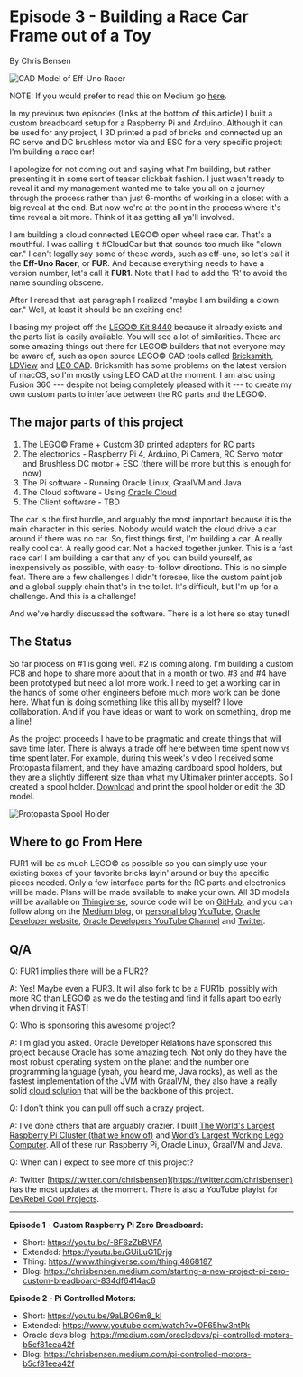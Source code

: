 # Episode 3 - Building a Race Car Frame out of a Toy

By Chris Bensen

![CAD Model of Eff-Uno Racer](model.png)

NOTE: If you would prefer to read this on Medium go [here](https://chrisbensen.medium.com/building-a-race-car-frame-out-of-a-toy-c7bec93e53b3).

In my previous two episodes (links at the bottom of this article) I built a custom breadboard setup for a Raspberry Pi and Arduino. Although it can be used for any project, I 3D printed a pad of bricks and connected up an RC servo and DC brushless motor via and ESC for a very specific project: I'm building a race car!

I apologize for not coming out and saying what I'm building, but rather presenting it in some sort of teaser clickbait fashion. I just wasn't ready to reveal it and my management wanted me to take you all on a journey through the process rather than just 6-months of working in a closet with a big reveal at the end. But now we're at the point in the process where it's time reveal a bit more. Think of it as getting all ya'll involved.

I am building a cloud connected LEGO&copy; open wheel race car. That's a mouthful. I was calling it #CloudCar but that sounds too much like "clown car." I can't legally say some of these words, such as eff-uno, so let's call it the **Eff-Uno Racer**, or **FUR**. And because everything needs to have a version number, let's call it **FUR1**. Note that I had to add the 'R' to avoid the name sounding obscene.

After I reread that last paragraph I realized "maybe I am building a clown car."  Well, at least it should be an exciting one!

I basing my project off the [LEGO&copy; Kit 8440](https://www.bricklink.com/catalogItemInv.asp?S=8440-1) because it already exists and the parts list is easily available. You will see a lot of similarities. There are some amazing things out there for LEGO&copy; builders that not everyone may be aware of, such as open source LEGO&copy; CAD tools called [Bricksmith](https://bricksmith.sourceforge.io), [LDView](https://tcobbs.github.io/ldview/) and [LEO CAD](https://www.leocad.org). Bricksmith has some problems on the latest version of macOS, so I'm mostly using LEO CAD at the moment. I am also using Fusion 360 --- despite not being completely pleased with it --- to create my own custom parts to interface between the RC parts and the LEGO&copy;.

## The major parts of this project

1. The LEGO&copy; Frame + Custom 3D printed adapters for RC parts
1. The electronics - Raspberry Pi 4, Arduino, Pi Camera, RC Servo motor and Brushless DC motor + ESC (there will be more but this is enough for now)
1. The Pi software - Running Oracle Linux, GraalVM and Java
1. The Cloud software - Using [Oracle Cloud](https://www.oracle.com/cloud/free/?source=:ex:tb:::::&SC=:ex:tb:::::&pcode=WWMK210625P00074)
1. The Client software - TBD

The car is the first hurdle, and arguably the most important because it is the main character in this series. Nobody would watch the cloud drive a car around if there was no car. So, first things first, I'm building a car. A really really cool car. A really good car. Not a hacked together junker. This is a fast race car! I am building a car that any of you can build yourself, as inexpensively as possible, with easy-to-follow directions. This is no simple feat. There are a few challenges I didn't foresee, like the custom paint job and a global supply chain that's in the toilet. It's difficult, but I'm up for a challenge. And this is a challenge!

And we've hardly discussed the software. There is a lot here so stay tuned!

## The Status

So far process on #1 is going well. #2 is coming along. I'm building a custom PCB and hope to share more about that in a month or two. #3 and #4 have been prototyped but need a lot more work. I need to get a working car in the hands of some other engineers before much more work can be done here. What fun is doing something like this all by myself? I love collaboration. And if you have ideas or want to work on something, drop me a line!

As the project proceeds I have to be pragmatic and create things that will save time later. There is always a trade off here between time spent now vs time spent later. For example, during this week's video I received some Protopasta filament, and they have amazing cardboard spool holders, but they are a slightly different size than what my Ultimaker printer accepts. So I created a spool holder. [Download](https://www.thingiverse.com/thing:4942247) and print the spool holder or edit the 3D model.

![Protopasta Spool Holder](spoolholder.png)

## Where to go From Here

FUR1 will be as much LEGO&copy; as possible so you can simply use your existing boxes of your favorite bricks layin' around or buy the specific pieces needed. Only a few interface parts for the RC parts and electronics will be made. Plans will be made available to make your own. All 3D models will be available on [Thingiverse](https://www.thingiverse.com/thing:4940804), source code will be on [GitHub](https://github.com/oracle-devrel/eff-uno-racer), and you can follow along on the [Medium blog](https://chrisbensen.medium.com/), or [personal blog](https://chrisbensen.blogspot.com) [YouTube](https://www.youtube.com/c/ChrisBensen), [Oracle Developer website](http://developer.oracle.com?source=:ex:tb:::::&SC=:ex:tb:::::&pcode=WWMK210625P00074), [Oracle Developers YouTube Channel](https://www.youtube.com/channel/UCdDhYMT2USoLdh4SZIsu_1g) and [Twitter](https://twitter.com/chrisbensen).

## Q/A

Q: FUR1 implies there will be a FUR2?

A: Yes! Maybe even a FUR3. It will also fork to be a FUR1b, possibly with more RC than LEGO&copy; as we do the testing and find it falls apart too early when driving it FAST!

Q: Who is sponsoring this awesome project?

A: I'm glad you asked. Oracle Developer Relations have sponsored this project because Oracle has some amazing tech. Not only do they have the most robust operating system on the planet and the number one programming language (yeah, you heard me, Java rocks), as well as the fastest implementation of the JVM with GraalVM, they also have a really solid [cloud solution](https://www.oracle.com/cloud/free/?source=:ex:tb:::::&SC=:ex:tb:::::&pcode=WWMK210625P00074) that will be the backbone of this project.

Q: I don't think you can pull off such a crazy project.

A: I've done others that are arguably crazier. I built [The World's Largest Raspberry Pi Cluster (that we know of)](https://www.youtube.com/watch?v=KbVcRQQ9PNw) and [World’s Largest Working Lego Computer](https://www.youtube.com/watch?v=Y5m0R9tTdR0). All of these run Raspberry Pi, Oracle Linux, GraalVM and Java.

Q: When can I expect to see more of this project?

A: Twitter [https://twitter.com/chrisbensen](https://twitter.com/chrisbensen) has the most updates at the moment. There is also a YouTube playist for [DevRebel Cool Projects](https://www.youtube.com/playlist?list=PLPIzp-E1msrZ0WAvm20TkXtm7Hm5JnHxc).

---

__Episode 1 - Custom Raspberry Pi Zero Breadboard:__

- Short: https://youtu.be/-BF6zZbBVFA
- Extended: https://youtu.be/GUiLuG1Drjg
- Thing: https://www.thingiverse.com/thing:4868187
- Blog: https://chrisbensen.medium.com/starting-a-new-project-pi-zero-custom-breadboard-834df6414ac6


__Episode 2 - Pi Controlled Motors:__

- Short: https://youtu.be/9aLBQ6m8_kI
- Extended: https://www.youtube.com/watch?v=0F65hw3ntPk
- Oracle devs blog: https://medium.com/oracledevs/pi-controlled-motors-b5cf81eea42f
- Blog: https://chrisbensen.medium.com/pi-controlled-motors-b5cf81eea42f
